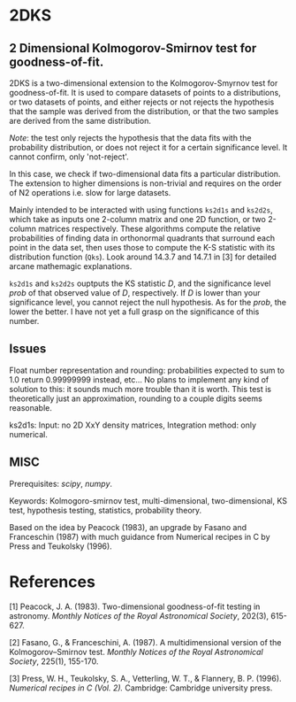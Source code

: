 # 2DKS
## 2 Dimensional Kolmogorov-Smirnov test for goodness-of-fit.

2DKS is a two-dimensional extension to the Kolmogorov-Smyrnov test for goodness-of-fit.
It is used to compare datasets of points to a distributions, or two datasets of points, and either rejects or not rejects the hypothesis that the sample was derived from the distribution, or that the two samples are derived from the same distribution.
 
*Note*: the test only rejects the hypothesis that the data fits with the probability distribution, or does not reject it for a certain significance level. It cannot confirm, only 'not-reject'.

In this case, we check if two-dimensional data fits a particular distribution. The extension to higher dimensions is non-trivial and requires on the order of N2 operations i.e. slow for large datasets.

Mainly intended to be interacted with using functions `ks2d1s` and `ks2d2s`, which take as inputs one 2-column matrix and one 2D function, or two 2-column matrices respectively. 
These algorithms compute the relative probabilities of finding data in orthonormal quadrants that surround each point in the data set, then uses those to compute the K-S statistic with its distribution function (`Qks`). Look around 14.3.7 and 14.7.1 in [3] for detailed arcane mathemagic explanations. 

`ks2d1s` and `ks2d2s` ouptputs the KS statistic *D*, and the significance level *prob* of that observed value of *D*, respectively. If *D* is lower than your significance level, you cannot reject the null hypothesis. As for the *prob*, the lower the better. I have not yet a full grasp on the significance of this number.

## Issues
Float number representation and rounding: probabilities expected to sum to 1.0 return 0.99999999 instead, etc...  No plans to implement any kind of solution to this: it sounds much more trouble than it is worth. This test is theoretically just an approximation, rounding to a couple digits seems reasonable.

ks2d1s: Input: no 2D XxY density matrices, 
    Integration method: only numerical.

## MISC

Prerequisites: *scipy*, *numpy*.

Keywords: Kolmogoro-smirnov test, multi-dimensional, two-dimensional, KS test, hypothesis testing, statistics, probability theory.

Based on the idea by Peacock (1983), an upgrade by Fasano and Franceschin (1987) with
much guidance from Numerical recipes in C by Press and Teukolsky (1996).

# References
[1] Peacock, J. A. (1983). Two-dimensional goodness-of-fit testing in astronomy. *Monthly Notices of the Royal Astronomical Society*, 202(3), 615-627.

[2] Fasano, G., & Franceschini, A. (1987). A multidimensional version of the Kolmogorov–Smirnov test. *Monthly Notices of the Royal Astronomical Society*, 225(1), 155-170.

[3] Press, W. H., Teukolsky, S. A., Vetterling, W. T., & Flannery, B. P. (1996). *Numerical recipes in C (Vol. 2).* Cambridge: Cambridge university press.
